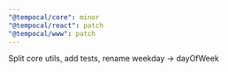 ```yaml
---
"@tempocal/core": minor
"@tempocal/react": patch
"@tempocal/www": patch
---
```


Split core utils, add tests, rename weekday -> dayOfWeek
